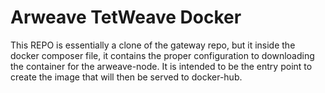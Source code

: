 # Arweave TetWeave Docker

This REPO is essentially a clone of the gateway repo, but it inside the docker composer file, it contains the proper configuration to downloading the container for the arweave-node. It is intended to be the entry point to create the image that will then be served to docker-hub.

<!-- ## Build and publish the Docker

1. Clone this repo
2. Merge everything but the .env file from here: [https://github.com/ArweaveTeam/gateway](https://github.com/ArweaveTeam/gateway)
3. Run a `docker-compose build`
4. Run a `docker-compose up`
5. Verify that everything works on your local environment. So, after having done 3. and 4. you should verify the followings: 
   1. Clone the TestWeave SDK repository [https://github.com/ArweaveTeam/testweave-sdk](https://github.com/ArweaveTeam/testweave-sdk);
   2. Go inside the TestWeave SDK dir, and run a `npm install` and then a `npm run test`;
   3. Now you should have some TXs inside your arweave-node;
   4. Go to https://localhost:3000/TXID that should display something like: "Arweave is the best web3-related thing out there!!!"
   5. Check out that the arweave-node works too. Navigate to http://localhost:1984/tx/TXID that should display the JSON info about the transaction
   6. If 4. and 5. above work, then the docker built and run properly
6. Stop the docker container by running `docker-compose down` or by presing ctrl+c
7. Run `docker images` and sign down the ID of the image having the name: "testweave-docker_gateway"
8. If you are not logged in docker, do it by running `docker login −−username=<USERNAME> −−email=<EMAIL ID>`
9. Assign to that image a tag that is relevant to your docker user and that increments the latest version you have published of the image. For instance, since my username is "lucaarweave", since the last version I have published was the "0.0.1", and since my image ID is "e61546b17694" I have to run: `docker tag e61546b17694 lucaarweave/testweave-docker:0.0.2`
10. Publish the docker on docker-hub by running `docker push <user−name>/image−name`. For instance, for the example in 9. yous should run `docker push lucaarweave/testweave-docker:0.0.2`
11. To verify that everything worked properly: 
    1.  firstly clean your docker local system by running: `docker system prune` and `docker volume prune`
    2.  pull the image that you have published in 10. by running `docker pull <user−name>/image−name`. For instance, for the example in 9. you should run `docker pull lucaarweave/testweave-docker:0.0.2`
    3.  After the image is downloaded run `docker run <user−name>/image−name`, for instance -->

